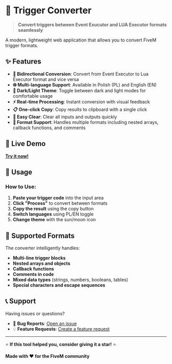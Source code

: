# 🔄 Trigger Converter

> **Convert triggers between Event Exucutor and LUA Executor formats seamlessly**

A modern, lightweight web application that allows you to convert FiveM trigger formats.

## ✨ Features

- **🔀 Bidirectional Conversion**: Convert from Event Executor to Lua Executor format and vice versa
- **🌐 Multi-language Support**: Available in Polish (PL) and English (EN)
- **🌙 Dark/Light Theme**: Toggle between dark and light modes for comfortable usage
- **⚡ Real-time Processing**: Instant conversion with visual feedback
- **📋 One-click Copy**: Copy results to clipboard with a single click
- **🧹 Easy Clear**: Clear all inputs and outputs quickly
- **🔧 Format Support**: Handles multiple formats including nested arrays, callback functions, and comments

## 🚀 Live Demo

**[Try it now!](https://sigmawiktorek.github.io/trigger-converter)**

## 📖 Usage

### How to Use:

1. **Paste your trigger code** into the input area
2. **Click "Process"** to convert between formats
3. **Copy the result** using the copy button
4. **Switch languages** using PL/EN toggle
5. **Change theme** with the sun/moon icon


## 🎯 Supported Formats

The converter intelligently handles:

- **Multi-line trigger blocks**
- **Nested arrays and objects**
- **Callback functions**
- **Comments in code**
- **Mixed data types** (strings, numbers, booleans, tables)
- **Special characters and escape sequences**

## 📞 Support

Having issues or questions?

- 🐛 **Bug Reports**: [Open an issue](https://github.com/sigmawiktorek/trigger-converter/issues)
- 💡 **Feature Requests**: [Create a feature request](https://github.com/sigmawiktorek/trigger-converter/issues)

---

⭐ **If this tool helped you, consider giving it a star!** ⭐

**Made with ❤️ for the FiveM community**
